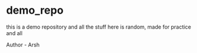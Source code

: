 # demo_repo
this is a demo repository and all the stuff here is random, made for practice and all

Author - Arsh 
